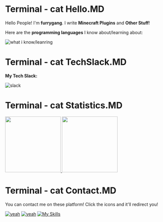 # Terminal - cat Hello.MD

Hello People! I'm **furrygang**. I write **Minecraft Plugins** and **Other Stuff**!

Here are the **programming languages** I know about/learning about:

![what i know/leanring](https://skillicons.dev/icons?i=java,python,js,nodejs,go,haxe)

# Terminal - cat TechSlack.MD

**My Tech Slack:**

![slack](https://skillicons.dev/icons?i=arch,ubuntu,debian,nginx,cloudflare,azure,aws,docker,idea)

# Terminal - cat Statistics.MD

<a href="https://github.com/UnitieG">
  <img height="180em" src="https://github-readme-stats-eight-theta.vercel.app/api?username=UnitieG&theme=dark&show_icons=true" />
  <img height="180em" src="https://github-readme-stats-eight-theta.vercel.app/api/top-langs/?username=UnitieG&theme=dark&layout=compact" />
</a>

# Terminal - cat Contact.MD

You can contact me on these platform! Click the icons and it'll redirect you!

[![yeah](https://skillicons.dev/icons?i=discord)](https://discord.com/users/1314581543682834473)
[![yeah](https://skillicons.dev/icons?i=twitter)](https://x.com/un1tyg)
[![My Skills](https://skillicons.dev/icons?i=gmail)](furries@duck.com)

